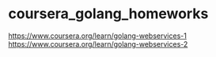 # coursera_golang_homeworks
https://www.coursera.org/learn/golang-webservices-1
https://www.coursera.org/learn/golang-webservices-2
